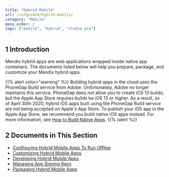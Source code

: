```yaml
---
title: "Hybrid Mobile"
url: /refguide8/hybrid-mobile/
category: "Mobile"
menu_order: 2
tags: ["mobile", "hybrid", "studio pro"]
---
```


## 1 Introduction

Mendix hybrid apps are web applications wrapped inside native app containers. The documents listed below will help you prepare, package, and customize your Mendix hybrid apps.

{{% alert color="warning" %}}
Building hybrid apps in the cloud uses the PhoneGap Build service from Adobe. Unfortunately, Adobe no longer maintains this service. PhoneGap does not allow you to create  iOS 13 builds, but the Apple App Store requires builds be iOS 13 or higher. As a result, as of April 30th 2020, hybrid iOS apps built using the PhoneGap Build service are not being accepted on Apple's App Store. To publish your iOS app in the Apple App Store, we recommend you build native iOS apps instead. For more information, see [How to Build Native Apps](/howto8/mobile/build-native-apps/).
{{% /alert %}}

## 2 Documents in This Section

* [Configuring Hybrid Mobile Apps To Run Offline](/refguide8/configuring-hybrid-mobile-apps-to-run-offline/)
* [Customizing Hybrid Mobile Apps](/refguide8/customizing-hybrid-mobile-apps/)
* [Developing Hybrid Mobile Apps](/refguide8/developing-hybrid-mobile-apps/)
* [Managing App Signing Keys](/refguide8/managing-app-signing-keys/)
* [Packaging Hybrid Mobile Apps](/refguide8/packaging-hybrid-mobile-apps/)